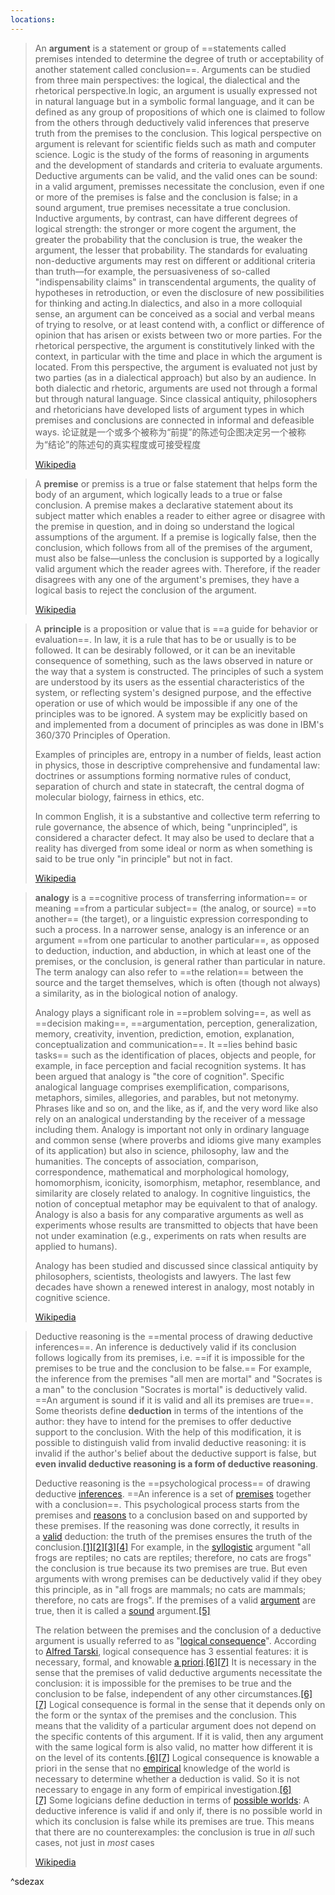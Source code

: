 ```yaml
---
locations: 
---
```



> An **argument** is a statement or group of ==statements called premises intended to determine the degree of truth or acceptability of another statement called conclusion==. Arguments can be studied from three main perspectives: the logical, the dialectical and the rhetorical perspective.In logic, an argument is usually expressed not in natural language but in a symbolic formal language, and it can be defined as any group of propositions of which one is claimed to follow from the others through deductively valid inferences that preserve truth from the premises to the conclusion. This logical perspective on argument is relevant for scientific fields such as math and computer science. Logic is the study of the forms of reasoning in arguments and the development of standards and criteria to evaluate arguments. Deductive arguments can be valid, and the valid ones can be sound: in a valid argument, premisses necessitate the conclusion, even if one or more of the premises is false and the conclusion is false; in a sound argument, true premises necessitate a true conclusion. Inductive arguments, by contrast, can have different degrees of logical strength: the stronger or more cogent the argument, the greater the probability that the conclusion is true, the weaker the argument, the lesser that probability. The standards for evaluating non-deductive arguments may rest on different or additional criteria than truth—for example, the persuasiveness of so-called "indispensability claims" in transcendental arguments, the quality of hypotheses in retroduction, or even the disclosure of new possibilities for thinking and acting.In dialectics, and also in a more colloquial sense, an argument can be conceived as a social and verbal means of trying to resolve, or at least contend with, a conflict or difference of opinion that has arisen or exists between two or more parties. For the rhetorical perspective, the argument is constitutively linked with the context, in particular with the time and place in which the argument is located. From this perspective, the argument is evaluated not just by two parties (as in a dialectical approach) but also by an audience. In both dialectic and rhetoric, arguments are used not through a formal but through natural language. Since classical antiquity, philosophers and rhetoricians have developed lists of argument types in which premises and conclusions are connected in informal and defeasible ways.
> 论证就是一个或多个被称为“前提”的陈述句企图决定另一个被称为“结论”的陈述句的真实程度或可接受程度
>
> [Wikipedia](https://en.wikipedia.org/wiki/Argument)

> A **premise** or premiss is a true or false statement that helps form the body of an argument, which logically leads to a true or false conclusion. A premise makes a declarative statement about its subject matter which enables a reader to either agree or disagree with the premise in question, and in doing so understand the logical assumptions of the argument. If a premise is logically false, then the conclusion, which follows from all of the premises of the argument, must also be false—unless the conclusion is supported by a logically valid argument which the reader agrees with. Therefore, if the reader disagrees with any one of the argument's premises, they have a logical basis to reject the conclusion of the argument.
>
> [Wikipedia](https://en.wikipedia.org/wiki/Premise)

> A **principle** is a proposition or value that is ==a guide for behavior or evaluation==. In law, it is a rule that has to be or usually is to be followed. It can be desirably followed, or it can be an inevitable consequence of something, such as the laws observed in nature or the way that a system is constructed. The principles of such a system are understood by its users as the essential characteristics of the system, or reflecting system's designed purpose, and the effective operation or use of which would be impossible if any one of the principles was to be ignored. A system may be explicitly based on and implemented from a document of principles as was done in IBM's 360/370 Principles of Operation.
>
> Examples of principles are, entropy in a number of fields, least action in physics, those in descriptive comprehensive and fundamental law: doctrines or assumptions forming normative rules of conduct, separation of church and state in statecraft, the central dogma of molecular biology, fairness in ethics, etc.
>
> In common English, it is a substantive and collective term referring to rule governance, the absence of which, being "unprincipled", is considered a character defect. It may also be used to declare that a reality has diverged from some ideal or norm as when something is said to be true only "in principle" but not in fact.
>
> [Wikipedia](https://en.wikipedia.org/wiki/Principle)

> **analogy**  is a ==cognitive process of transferring information== or meaning ==from a particular subject== (the analog, or source) ==to another== (the target), or a linguistic expression corresponding to such a process. In a narrower sense, analogy is an inference or an argument ==from one particular to another particular==, as opposed to deduction, induction, and abduction, in which at least one of the premises, or the conclusion, is general rather than particular in nature. The term analogy can also refer to ==the relation== between the source and the target themselves, which is often (though not always) a similarity, as in the biological notion of analogy.
>
> Analogy plays a significant role in ==problem solving==, as well as ==decision making==, ==argumentation, perception, generalization, memory, creativity, invention, prediction, emotion, explanation, conceptualization and communication==. It ==lies behind basic tasks== such as the identification of places, objects and people, for example, in face perception and facial recognition systems. It has been argued that analogy is "the core of cognition". Specific analogical language comprises exemplification, comparisons, metaphors, similes, allegories, and parables, but not metonymy. Phrases like and so on, and the like, as if, and the very word like also rely on an analogical understanding by the receiver of a message including them. Analogy is important not only in ordinary language and common sense (where proverbs and idioms give many examples of its application) but also in science, philosophy, law and the humanities. The concepts of association, comparison, correspondence, mathematical and morphological homology, homomorphism, iconicity, isomorphism, metaphor, resemblance, and similarity are closely related to analogy. In cognitive linguistics, the notion of conceptual metaphor may be equivalent to that of analogy. Analogy is also a basis for any comparative arguments as well as experiments whose results are transmitted to objects that have been not under examination (e.g., experiments on rats when results are applied to humans).
>
> Analogy has been studied and discussed since classical antiquity by philosophers, scientists, theologists and lawyers. The last few decades have shown a renewed interest in analogy, most notably in cognitive science.
>
> [Wikipedia](https://en.wikipedia.org/wiki/Analogy)


> Deductive reasoning is the ==mental process of drawing deductive inferences==. An inference is deductively valid if its conclusion follows logically from its premises, i.e. ==if it is impossible for the premises to be true and the conclusion to be false.== For example, the inference from the premises "all men are mortal" and "Socrates is a man" to the conclusion "Socrates is mortal" is deductively valid. ==An argument is sound if it is valid and all its premises are true==. Some theorists define **deduction** in terms of the intentions of the author: they have to intend for the premises to offer deductive support to the conclusion. With the help of this modification, it is possible to distinguish valid from invalid deductive reasoning: it is invalid if the author's belief about the deductive support is false, but **even invalid deductive reasoning is a form of deductive reasoning**. 
> 
> Deductive reasoning is the ==psychological process== of drawing deductive [inferences](https://en.wikipedia.org/wiki/Inference "Inference"). ==An inference is a set of [premises](https://en.wikipedia.org/wiki/Premise "Premise") together with a conclusion==. This psychological process starts from the premises and [reasons](https://en.wikipedia.org/wiki/Reason "Reason") to a conclusion based on and supported by these premises. If the reasoning was done correctly, it results in a [valid](https://en.wikipedia.org/wiki/Validity_(logic) "Validity (logic)") deduction: the truth of the premises ensures the truth of the conclusion.[[1]](https://en.wikipedia.org/wiki/Deductive_reasoning#cite_note-Johnson-Laird2009-1)[[2]](https://en.wikipedia.org/wiki/Deductive_reasoning#cite_note-Houde-2)[[3]](https://en.wikipedia.org/wiki/Deductive_reasoning#cite_note-Schechter-3)[[4]](https://en.wikipedia.org/wiki/Deductive_reasoning#cite_note-4) For example, in the [syllogistic](https://en.wikipedia.org/wiki/Syllogism "Syllogism") argument "all frogs are reptiles; no cats are reptiles; therefore, no cats are frogs" the conclusion is true because its two premises are true. But even arguments with wrong premises can be deductively valid if they obey this principle, as in "all frogs are mammals; no cats are mammals; therefore, no cats are frogs". If the premises of a valid [argument](https://en.wikipedia.org/wiki/Argument "Argument") are true, then it is called a [sound](https://en.wikipedia.org/wiki/Soundness "Soundness") argument.[[5]](https://en.wikipedia.org/wiki/Deductive_reasoning#cite_note-Evans-5)
> 
>The relation between the premises and the conclusion of a deductive argument is usually referred to as "[logical consequence](https://en.wikipedia.org/wiki/Logical_consequence "Logical consequence")". According to [Alfred Tarski](https://en.wikipedia.org/wiki/Alfred_Tarski "Alfred Tarski"), logical consequence has 3 essential features: it is necessary, formal, and knowable [a priori](https://en.wikipedia.org/wiki/A_priori "A priori").[[6]](https://en.wikipedia.org/wiki/Deductive_reasoning#cite_note-IEPLogical-6)[[7]](https://en.wikipedia.org/wiki/Deductive_reasoning#cite_note-Tarski-7) It is necessary in the sense that the premises of valid deductive arguments necessitate the conclusion: it is impossible for the premises to be true and the conclusion to be false, independent of any other circumstances.[[6]](https://en.wikipedia.org/wiki/Deductive_reasoning#cite_note-IEPLogical-6)[[7]](https://en.wikipedia.org/wiki/Deductive_reasoning#cite_note-Tarski-7) Logical consequence is formal in the sense that it depends only on the form or the syntax of the premises and the conclusion. This means that the validity of a particular argument does not depend on the specific contents of this argument. If it is valid, then any argument with the same logical form is also valid, no matter how different it is on the level of its contents.[[6]](https://en.wikipedia.org/wiki/Deductive_reasoning#cite_note-IEPLogical-6)[[7]](https://en.wikipedia.org/wiki/Deductive_reasoning#cite_note-Tarski-7) Logical consequence is knowable a priori in the sense that no [empirical](https://en.wikipedia.org/wiki/Empirical "Empirical") knowledge of the world is necessary to determine whether a deduction is valid. So it is not necessary to engage in any form of empirical investigation.[[6]](https://en.wikipedia.org/wiki/Deductive_reasoning#cite_note-IEPLogical-6)[[7]](https://en.wikipedia.org/wiki/Deductive_reasoning#cite_note-Tarski-7) Some logicians define deduction in terms of [possible worlds](https://en.wikipedia.org/wiki/Possible_world "Possible world"): A deductive inference is valid if and only if, there is no possible world in which its conclusion is false while its premises are true. This means that there are no counterexamples: the conclusion is true in _all_ such cases, not just in _most_ cases
>
> [Wikipedia](https://en.wikipedia.org/wiki/Deductive%20reasoning)

^sdezax